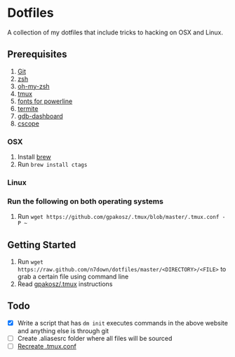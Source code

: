 # Dotfiles
A collection of my dotfiles that include tricks to hacking on OSX and Linux. 
## Prerequisites
1. [Git](https://git-scm.com/)
1. [zsh](https://gist.github.com/derhuerst/12a1558a4b408b3b2b6e)
2. [oh-my-zsh](https://github.com/robbyrussell/oh-my-zsh)
3. [tmux](https://github.com/tmux/tmux)
4. [fonts for powerline](https://github.com/powerline/fonts)
5. [termite](https://github.com/thestinger/termite)
6. [gdb-dashboard](https://github.com/cyrus-and/gdb-dashboard)
7. [cscope](http://cscope.sourceforge.net/)
### OSX
1. Install [brew](https://brew.sh/)
2. Run `brew install ctags` 
### Linux
### Run the following on both operating systems
1. Run `wget https://github.com/gpakosz/.tmux/blob/master/.tmux.conf -P ~`
## Getting Started
1. Run `wget https://raw.github.com/n7down/dotfiles/master/<DIRECTORY>/<FILE>` to grab a certain file using command line
2. Read [gpakosz/.tmux](https://github.com/gpakosz/.tmux) instructions
## Todo
- [x] Write a script that has `dm init` executes commands in the above website and anything else is through git
- [ ] Create .aliasesrc folder where all files will be sourced
- [ ] [Recreate .tmux.conf](http://www.hamvocke.com/blog/a-guide-to-customizing-your-tmux-conf/)

